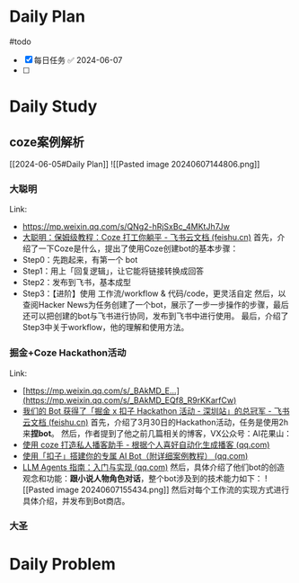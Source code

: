 # Daily Plan
#todo
- [x] 每日任务 ✅ 2024-06-07
- [ ] 
# Daily Study
## coze案例解析
[[2024-06-05#Daily Plan]]
![[Pasted image 20240607144806.png]]
### 大聪明
Link:
- https://mp.weixin.qq.com/s/QNg2-hRjSxBc_4MKtJh7Jw
- [‌﻿​​​‬​﻿‬​⁠‌‌‍​﻿​‌‬​​​​​‌⁠​‍‍‌﻿​‍​​​​​​﻿​​​​‌﻿​​​​大聪明：保姆级教程：Coze 打工你躺平 - 飞书云文档 (feishu.cn)](https://waytoagi.feishu.cn/wiki/LTzfwaOoDiWtnEkvzGmcI39Jnqh)
首先，介绍了一下Coze是什么，提出了使用Coze创建bot的基本步骤：
- Step0：先跑起来，有第一个 bot
- Step1：用上「回复逻辑」，让它能将链接转换成回答
- Step2：发布到飞书，基本成型
- Step3：【进阶】使用 工作流/workflow & 代码/code，更灵活自定
然后，以查阅Hacker News为任务创建了一个bot，展示了一步一步操作的步骤，最后还可以把创建的bot与飞书进行协同，发布到飞书中进行使用。
最后，介绍了Step3中关于workflow，他的理解和使用方法。 
### 掘金+Coze Hackathon活动
Link:
- [https://mp.weixin.qq.com/s/_BAkMD_E...](https://mp.weixin.qq.com/s/_BAkMD_EQf8_R9rKKarfCw)
- [我们的 Bot 获得了「掘金 x 扣子 Hackathon 活动 - 深圳站」的总冠军 - 飞书云文档 (feishu.cn)](https://waytoagi.feishu.cn/wiki/Y7PUw9dnCiHAj6kMrJ5ckNbMnJw)
首先，介绍了3月30日的Hackathon活动，任务是使用2h来**捏bot**。
然后，作者提到了他之前几篇相关的博客，VX公众号：AI花果山：
- [使用 coze 打造私人播客助手 - 根据个人喜好自动化生成播客 (qq.com)](http://mp.weixin.qq.com/s?__biz=Mzk0NDY0NzIyMA==&mid=2247484022&idx=1&sn=7023cb61eceeed92219bfd359efc2cb5&chksm=c3203f2df457b63bbc1b3eb0075fb610b4a5b86845d5055c6c2050f9539767282c79b10e4492&scene=21#wechat_redirect)
- [使用「扣子」搭建你的专属 AI Bot（附详细案例教程） (qq.com)](http://mp.weixin.qq.com/s?__biz=Mzk0NDY0NzIyMA==&mid=2247483935&idx=1&sn=86613232b75fcbf547eded27efe75dd3&chksm=c3203f44f457b6523fe591fa8e4653c996d0110de34051f16aa794d5c2ea20cafb6466c2a02e&scene=21#wechat_redirect)
- [LLM Agents 指南：入门与实现 (qq.com)](http://mp.weixin.qq.com/s?__biz=Mzk0NDY0NzIyMA==&mid=2247483680&idx=1&sn=e3071973cf860fbc03fcff62b5c57d75&chksm=c3203c7bf457b56d486fdff123447d9aeed9632f162159e5aa3acfd5aaa1b504a560810d5ac7&scene=21#wechat_redirect)
然后，具体介绍了他们bot的创造观念和功能：**跟小说人物角色对话**，整个bot涉及到的技术能力如下：
![[Pasted image 20240607155434.png]]
然后对每个工作流的实现方式进行具体介绍，并发布到Bot商店。
### 大圣
# Daily Problem